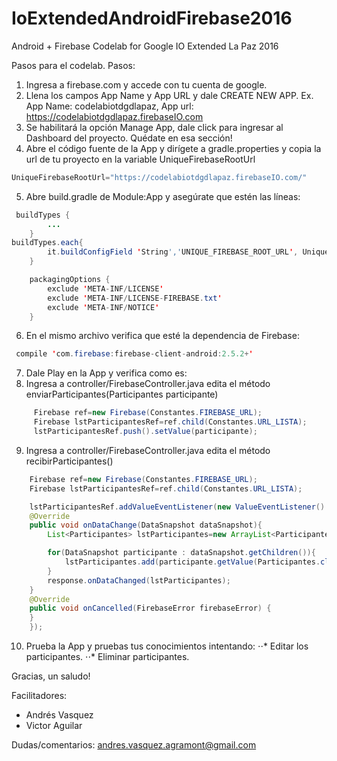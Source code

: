 # IoExtendedAndroidFirebase2016

Android + Firebase Codelab for Google IO Extended La Paz 2016

Pasos para el codelab.
Pasos:
  1. Ingresa a firebase.com y accede con tu cuenta de google.
  2. Llena los campos App Name y App URL y dale CREATE NEW APP.
  Ex. App Name: codelabiotdgdlapaz, App url: https://codelabiotdgdlapaz.firebaseIO.com
  3. Se habilitará la opción Manage App, dale click para ingresar al Dashboard del proyecto. Quédate en esa sección!
  4. Abre el código fuente de la App y dirígete a gradle.properties y copia la url de tu proyecto en la variable UniqueFirebaseRootUrl
```java
UniqueFirebaseRootUrl="https://codelabiotdgdlapaz.firebaseIO.com/"
```
  5. Abre build.gradle de Module:App y asegúrate que estén las líneas:
```java
 buildTypes {
        ...
    }
buildTypes.each{
        it.buildConfigField 'String','UNIQUE_FIREBASE_ROOT_URL', UniqueFirebaseRootUrl
    }

    packagingOptions {
        exclude 'META-INF/LICENSE'
        exclude 'META-INF/LICENSE-FIREBASE.txt'
        exclude 'META-INF/NOTICE'
    }
```
  6. En el mismo archivo verifica que esté la dependencia de Firebase:
 ```java
  compile 'com.firebase:firebase-client-android:2.5.2+'
```

  7. Dale Play en la App y verifica como es:
  8. Ingresa a controller/FirebaseController.java edita el método enviarParticipantes(Participantes participante)
```java
     Firebase ref=new Firebase(Constantes.FIREBASE_URL);
     Firebase lstParticipantesRef=ref.child(Constantes.URL_LISTA);
     lstParticipantesRef.push().setValue(participante);
```
  9. Ingresa a controller/FirebaseController.java edita el método recibirParticipantes()
```java
    Firebase ref=new Firebase(Constantes.FIREBASE_URL);
    Firebase lstParticipantesRef=ref.child(Constantes.URL_LISTA);

    lstParticipantesRef.addValueEventListener(new ValueEventListener() {
    @Override
    public void onDataChange(DataSnapshot dataSnapshot){
        List<Participantes> lstParticipantes=new ArrayList<Participantes>();

        for(DataSnapshot participante : dataSnapshot.getChildren()){
            lstParticipantes.add(participante.getValue(Participantes.class));
        }
        response.onDataChanged(lstParticipantes);
    }
    @Override
    public void onCancelled(FirebaseError firebaseError) {
    }
    });
```
  10. Prueba la App y pruebas tus conocimientos intentando:
  ⋅⋅* Editar los participantes.
  ⋅⋅* Eliminar participantes.

Gracias, un saludo!

Facilitadores:
- Andrés Vasquez
- Victor Aguilar

Dudas/comentarios: andres.vasquez.agramont@gmail.com
